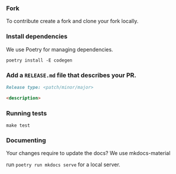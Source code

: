 ### Fork
To contribute create a fork and clone your fork locally.

### Install dependencies
We use Poetry for managing dependencies.
```console
poetry install -E codegen
```

### Add a `RELEASE.md` file that describes your PR.
```md
Release type: <patch/minor/major>

<description>
```

### Running tests
```console
make test
```

### Documenting
Your changes require to update the docs?
We use mkdocs-material

run `poetry run mkdocs serve` for a local server.
